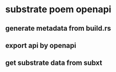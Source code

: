 # substrate poem openapi

## generate metadata from build.rs

## export api by openapi 

## get substrate data from subxt
